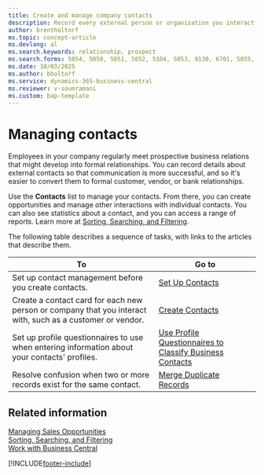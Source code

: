 ```yaml
---
title: Create and manage company contacts
description: Record every external person or organization you interact with—such as prospects, customers, vendors, and consultants—as contacts to track relationship details and communications.
author: brentholtorf
ms.topic: concept-article
ms.devlang: al
ms.search.keywords: relationship, prospect
ms.search.forms: 5054, 5050, 5051, 5052, 5104, 5053, 9130, 6701, 5055, 1604
ms.date: 10/03/2025
ms.author: bholtorf
ms.service: dynamics-365-business-central
ms.reviewer: v-soumramani
ms.custom: bap-template
---
```


# Managing contacts

Employees in your company regularly meet prospective business relations that might develop into formal relationships. You can record details about external contacts so that communication is more successful, and so it's easier to convert them to formal customer, vendor, or bank relationships.

Use the **Contacts** list to manage your contacts. From there, you can create opportunities and manage other interactions with individual contacts. You can also see statistics about a contact, and you can access a range of reports. Learn more at [Sorting, Searching, and Filtering](ui-enter-criteria-filters.md).

The following table describes a sequence of tasks, with links to the articles that describe them.

| To | Go to |
|--|--|
| Set up contact management before you create contacts. | [Set Up Contacts](marketing-setup-contacts.md) |
| Create a contact card for each new person or company that you interact with, such as a customer or vendor. | [Create Contacts](marketing-create-contact-companies.md) |
| Set up profile questionnaires to use when entering information about your contacts' profiles. | [Use Profile Questionnaires to Classify Business Contacts](marketing-create-contact-profile-questionnaire.md) |
| Resolve confusion when two or more records exist for the same contact. | [Merge Duplicate Records](sales-how-merge-duplicate-records.md) |

## Related information

[Managing Sales Opportunities](marketing-manage-sales-opportunities.md)  
[Sorting, Searching, and Filtering](ui-enter-criteria-filters.md)  
[Work with Business Central](ui-work-product.md)  

[!INCLUDE[footer-include](includes/footer-banner.md)]
